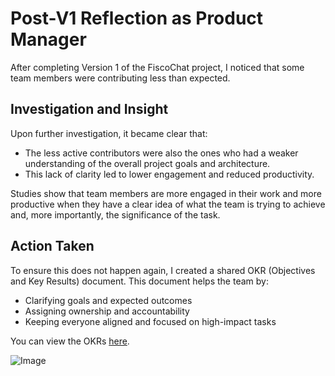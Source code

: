 # Post-V1 Reflection as Product Manager

After completing Version 1 of the FiscoChat project, I noticed that some team members were contributing less than expected.

## Investigation and Insight

Upon further investigation, it became clear that:

- The less active contributors were also the ones who had a weaker understanding of the overall project goals and architecture.
- This lack of clarity led to lower engagement and reduced productivity.

Studies show that team members are more engaged in their work and more productive when they have a clear idea of what the team is trying to achieve and, more importantly, the significance of the task.

## Action Taken

To ensure this does not happen again, I created a shared OKR (Objectives and Key Results) document. This document helps the team by:

- Clarifying goals and expected outcomes
- Assigning ownership and accountability
- Keeping everyone aligned and focused on high-impact tasks

You can view the OKRs [here](https://student-team-wdwtnvyr.atlassian.net/wiki/spaces/~7120204bba40fc505446678730407c092ddf91/pages/edit-v2/294913).


![Image](https://github.com/user-attachments/assets/e7dad293-9dd5-4ffb-b83c-5cf3c7de1f92)
